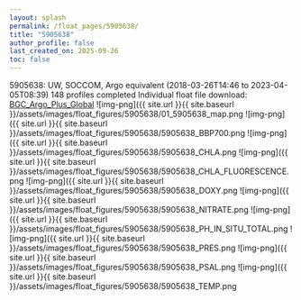 ```yaml
---
layout: splash
permalink: /float_pages/5905638/
title: "5905638"
author_profile: false
last_created_on: 2025-09-26
toc: false
---
```

 
5905638: UW, SOCCOM, Argo equivalent (2018-03-26T14:46 to 2023-04-05T08:39)
148 profiles completed
Individual float file download: [BGC_Argo_Plus_Global](https://ftp.soest.hawaii.edu/bgc_argo_plus/Individual_Floats/outliers_removed/5905638_Sprof_processed.nc)
![img-png]({{ site.url }}{{ site.baseurl }}/assets/images/float_figures/5905638/01_5905638_map.png
![img-png]({{ site.url }}{{ site.baseurl }}/assets/images/float_figures/5905638/5905638_BBP700.png
![img-png]({{ site.url }}{{ site.baseurl }}/assets/images/float_figures/5905638/5905638_CHLA.png
![img-png]({{ site.url }}{{ site.baseurl }}/assets/images/float_figures/5905638/5905638_CHLA_FLUORESCENCE.png
![img-png]({{ site.url }}{{ site.baseurl }}/assets/images/float_figures/5905638/5905638_DOXY.png
![img-png]({{ site.url }}{{ site.baseurl }}/assets/images/float_figures/5905638/5905638_NITRATE.png
![img-png]({{ site.url }}{{ site.baseurl }}/assets/images/float_figures/5905638/5905638_PH_IN_SITU_TOTAL.png
![img-png]({{ site.url }}{{ site.baseurl }}/assets/images/float_figures/5905638/5905638_PRES.png
![img-png]({{ site.url }}{{ site.baseurl }}/assets/images/float_figures/5905638/5905638_PSAL.png
![img-png]({{ site.url }}{{ site.baseurl }}/assets/images/float_figures/5905638/5905638_TEMP.png
